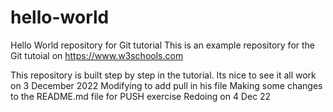 # hello-world
Hello World repository for Git tutorial
This is an example repository for the Git tutoial on https://www.w3schools.com

This repository is built step by step in the tutorial. 
Its nice to see it all work on 3 December 2022 
Modifying to add pull in his file
Making some changes to the README.md file for PUSH exercise 
Redoing on 4 Dec 22

